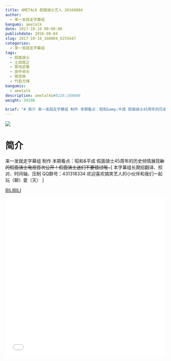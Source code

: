 ```yaml
---
title: AMETALK 假面骑士艺人 20160804
author: 
  - 来一发就走字幕组
bangumi: ametalk
date: 2017-10-16 00:00:00
publishdate: 2016-08-04
slug: 2017-10-16_160804_6255647
categories: 
  - 来一发就走字幕组
tags: 
  - 假面骑士
  - 土田晃之
  - 冢地武雅
  - 田中卓志
  - 筱宫暁
  - 竹若元博
bangumis: 
  - ametalk
description: ametalk&#8226;160804
weight: 39196

brief: "# 简介 来一发就走字幕组 制作 本期看点：昭和&amp;平成 假面骑士45周年的历史倾情展现~~新的假面骑士电视首次公开！假面骑士迷们不要错过哦~~~"
---
```


![](https://i.imgur.com/KBi9n5c.jpg)

# 简介  
来一发就走字幕组 制作 本期看点：昭和&amp;平成 假面骑士45周年的历史倾情展现~~新的假面骑士电视首次公开！假面骑士迷们不要错过哦~~~[ 本字幕组长期招翻译、校对、时间轴、压制   QQ群号：431318334 欢迎喜欢搞笑艺人的小伙伴和我们一起玩（聊）耍（天） ]

  [BILIBILI](https://www.bilibili.com/video/av6255647/)


<div class="vcontainer">  <iframe class='video' src="//www.bilibili.com/blackboard/player.html?aid=6255647" width="100%" height="500" frameborder="0" allowfullscreen="allowfullscreen"></iframe></div>
